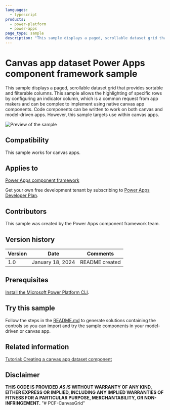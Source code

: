 ```yaml
---
languages:
  - typescript
products:
  - power-platform
  - power-apps
page_type: sample
description: "This sample displays a paged, scrollable dataset grid that provides sortable and filterable columns in Microsoft Power Apps."
---
```


# Canvas app dataset Power Apps component framework sample

This sample displays a paged, scrollable dataset grid that provides sortable and filterable columns. This sample allows the highlighting of specific rows by configuring an indicator column, which is a common request from app makers and can be complex to implement using native canvas app components. Code components can be written to work on both canvas and model-driven apps. However, this sample targets use within canvas apps.

![Preview of the sample](https://learn.microsoft.com/power-apps/developer/component-framework/media/canvas-datagrid-demo.gif)

## Compatibility

This sample works for canvas apps.

## Applies to

[Power Apps component framework](https://learn.microsoft.com/power-apps/developer/component-framework/overview)

Get your own free development tenant by subscribing to [Power Apps Developer Plan](https://learn.microsoft.com/power-platform/developer/plan).

## Contributors

This sample was created by the Power Apps component framework team.

## Version history

| Version | Date             | Comments       |
| ------- | ---------------- | -------------- |
| 1.0     | January 18, 2024 | README created |

## Prerequisites

[Install the Microsoft Power Platform CLI](https://learn.microsoft.com/power-platform/developer/cli/introduction).

## Try this sample

Follow the steps in the [README.md](../README.md) to generate solutions containing the controls so you can import and try the sample components in your model-driven or canvas app.

## Related information

[Tutorial: Creating a canvas app dataset component](https://learn.microsoft.com/power-apps/developer/component-framework/tutorial-create-canvas-dataset-component)

## Disclaimer

**THIS CODE IS PROVIDED _AS IS_ WITHOUT WARRANTY OF ANY KIND, EITHER EXPRESS OR IMPLIED, INCLUDING ANY IMPLIED WARRANTIES OF FITNESS FOR A PARTICULAR PURPOSE, MERCHANTABILITY, OR NON-INFRINGEMENT.**
"# PCF-CanvasGrid" 
